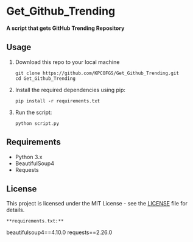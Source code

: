 # Get_Github_Trending
**A script that gets GitHub Trending Repository**

## Usage

1. Download this repo to your local machine
   ```
   git clone https://github.com/KPCOFGS/Get_Github_Trending.git
   cd Get_Github_Trending
   ```
   
2. Install the required dependencies using pip:
   ```
   pip install -r requirements.txt
   ```

3. Run the script:
   ```
   python script.py
   ```

## Requirements

- Python 3.x
- BeautifulSoup4
- Requests

## License

This project is licensed under the MIT License - see the [LICENSE](LICENSE) file for details.
```
**requirements.txt:**
```
beautifulsoup4==4.10.0
requests==2.26.0
```

